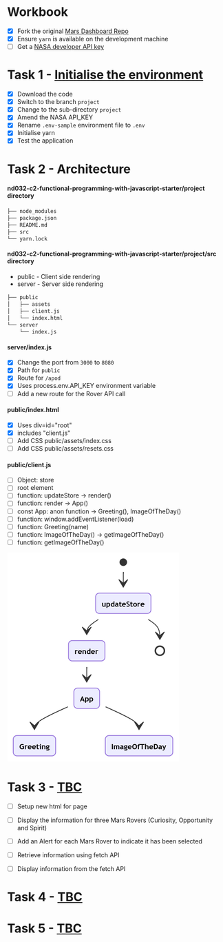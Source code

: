 # Workbook

- [x] Fork the original [Mars Dashboard Repo](https://github.com/udacity/nd032-c2-functional-programming-with-javascript-starter.git)
- [x] Ensure `yarn` is available on the development machine
- [ ] Get a [NASA developer API key](https://api.nasa.gov/)

# Task 1 - [Initialise the environment](https://github.com/rosera/nd032-c2-functional-programming-with-javascript-starter/blob/project/task-one.md)

- [x] Download the code
- [x] Switch to the branch `project`
- [x] Change to the sub-directory `project`
- [x] Amend the NASA API_KEY
- [x] Rename `.env-sample` environment file to `.env`
- [x] Initialise yarn
- [x] Test the application

# Task 2 - Architecture

#### nd032-c2-functional-programming-with-javascript-starter/project directory

```
├── node_modules
├── package.json
├── README.md
├── src
└── yarn.lock
```
#### nd032-c2-functional-programming-with-javascript-starter/project/src directory

* public - Client side rendering
* server - Server side rendering

```
├── public
│   ├── assets
│   ├── client.js
│   └── index.html
└── server
    └── index.js
```

#### server/index.js

- [x] Change the port from `3000` to `8080`
- [x] Path for `public`
- [x] Route for `/apod`
- [x] Uses process.env.API_KEY environment variable
- [ ] Add a new route for the Rover API call

#### public/index.html

- [x] Uses div=id="root"
- [x] includes "client.js"
- [ ] Add CSS public/assets/index.css
- [ ] Add CSS public/assets/resets.css

#### public/client.js

- [ ] Object: store
- [ ] root element
- [ ] function: updateStore -> render()
- [ ] function: render -> App()
- [ ] const App: anon function -> Greeting(), ImageOfTheDay()
- [ ] function: window.addEventListener(load)
- [ ] function: Greeting(name)
- [ ] function: ImageOfTheDay() -> getImageOfTheDay()
- [ ] function: getImageOfTheDay()

![Client.js Overview](https://github.com/rosera/nd032-c2-functional-programming-with-javascript-starter/blob/project/images/task_2_client_js.png "App Architecture")




# Task 3 - [TBC]()

- [ ] Setup new html for page
- [ ] Display the information for three Mars Rovers (Curiosity, Opportunity and Spirit)
- [ ] Add an Alert for each Mars Rover to indicate it has been selected
- [ ] Retrieve information using fetch API
- [ ] Display information from the fetch API


# Task 4 - [TBC]()

# Task 5 - [TBC]()
